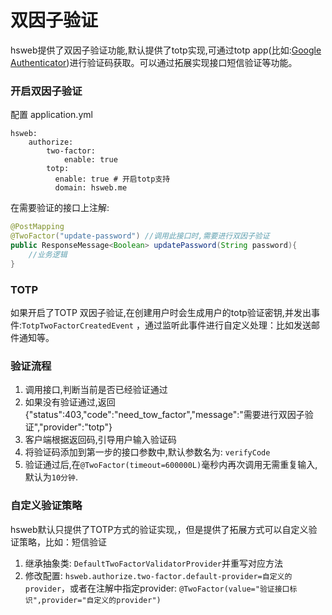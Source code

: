 # 双因子验证

hsweb提供了双因子验证功能,默认提供了totp实现,可通过totp app\(比如:[Google Authenticator](https://github.com/google/google-authenticator)\)进行验证码获取。可以通过拓展实现接口短信验证等功能。

### 开启双因子验证

配置 application.yml

```text
hsweb:
    authorize:
        two-factor:
            enable: true
        totp:
          enable: true # 开启totp支持
          domain: hsweb.me
```

在需要验证的接口上注解:

```java
@PostMapping
@TwoFactor("update-password") //调用此接口时,需要进行双因子验证
public ResponseMessage<Boolean> updatePassword(String password){
    //业务逻辑
}
```

### TOTP

如果开启了TOTP 双因子验证,在创建用户时会生成用户的totp验证密钥,并发出事件:`TotpTwoFactorCreatedEvent` ，通过监听此事件进行自定义处理：比如发送邮件通知等。

### 验证流程

1. 调用接口,判断当前是否已经验证通过
2. 如果没有验证通过,返回{"status":403,"code":"need\_tow\_factor","message":"需要进行双因子验证","provider":"totp"}
3. 客户端根据返回码,引导用户输入验证码
4. 将验证码添加到第一步的接口参数中,默认参数名为: `verifyCode`
5. 验证通过后,在`@TwoFactor(timeout=600000L)`毫秒内再次调用无需重复输入,默认为`10分钟`.

### 自定义验证策略

hsweb默认只提供了TOTP方式的验证实现,，但是提供了拓展方式可以自定义验证策略，比如：短信验证

1. 继承抽象类: `DefaultTwoFactorValidatorProvider`并重写对应方法
2. 修改配置: `hsweb.authorize.two-factor.default-provider=自定义的provider`，或者在注解中指定provider: `@TwoFactor(value="验证接口标识",provider="自定义的provider")`

